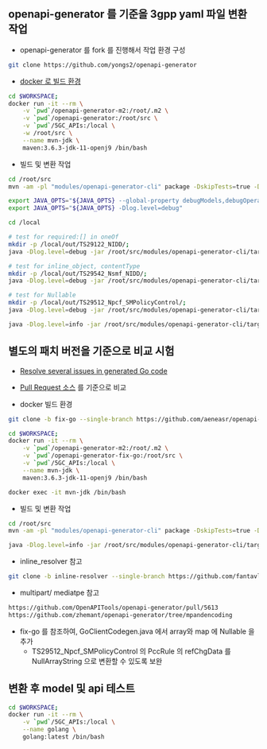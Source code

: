 ## openapi-generator 를 기준을 3gpp yaml 파일 변환 작업

- openapi-generator 를 fork 를 진행해서 작업 환경 구성

```sh
git clone https://github.com/yongs2/openapi-generator
```

- [docker 로 빌드 환경](https://github.com/OpenAPITools/openapi-generator/blob/master/Dockerfile)

```sh
cd $WORKSPACE;
docker run -it --rm \
    -v `pwd`/openapi-generator-m2:/root/.m2 \
    -v `pwd`/openapi-generator:/root/src \
    -v `pwd`/5GC_APIs:/local \
    -w /root/src \
    --name mvn-jdk \
    maven:3.6.3-jdk-11-openj9 /bin/bash
```

- 빌드 및 변환 작업

```sh
cd /root/src
mvn -am -pl "modules/openapi-generator-cli" package -DskipTests=true -Dmaven.javadoc.skip=true -Djacoco.skip=true

export JAVA_OPTS="${JAVA_OPTS} --global-property debugModels,debugOperations"
export JAVA_OPTS="${JAVA_OPTS} -Dlog.level=debug"

cd /local

# test for required:[] in oneOf
mkdir -p /local/out/TS29122_NIDD/;
java -Dlog.level=debug -jar /root/src/modules/openapi-generator-cli/target/openapi-generator-cli.jar generate -i /local/TS29122_NIDD.yaml -g go --additional-properties=isGoSubmodule=true,enumClassPrefix=true,generateInterfaces=true -o /local/out/TS29122_NIDD >/local/out/TS29122_NIDD/oag.log 2>&1

# test for inline_object, contentType
mkdir -p /local/out/TS29542_Nsmf_NIDD/;
java -Dlog.level=debug -jar /root/src/modules/openapi-generator-cli/target/openapi-generator-cli.jar generate -i /local/TS29542_Nsmf_NIDD.yaml -g go --additional-properties=isGoSubmodule=true,enumClassPrefix=true,generateInterfaces=true -o /local/out/TS29542_Nsmf_NIDD >/local/out/TS29542_Nsmf_NIDD/oag.log 2>&1

# test for Nullable
mkdir -p /local/out/TS29512_Npcf_SMPolicyControl/;
java -Dlog.level=debug -jar /root/src/modules/openapi-generator-cli/target/openapi-generator-cli.jar generate -i /local/TS29512_Npcf_SMPolicyControl.yaml -g go --additional-properties=isGoSubmodule=true,enumClassPrefix=true,generateInterfaces=true -o /local/out/TS29512_Npcf_SMPolicyControl >/local/out/TS29512_Npcf_SMPolicyControl/oag.log 2>&1

java -Dlog.level=info -jar /root/src/modules/openapi-generator-cli/target/openapi-generator-cli.jar generate -i /local/TS29122_NIDD.yaml -g go -o /local/out/go >oag.log 2>&1
```

## 별도의 패치 버전을 기준으로 비교 시험

- [Resolve several issues in generated Go code](https://github.com/OpenAPITools/openapi-generator/pull/8491)
- [Pull Request 소스](https://github.com/aeneasr/openapi-generator/tree/fix-go) 를 기준으로 비교

- docker 빌드 환경

```sh
git clone -b fix-go --single-branch https://github.com/aeneasr/openapi-generator openapi-generator-fix-go

cd $WORKSPACE;
docker run -it --rm \
    -v `pwd`/openapi-generator-m2:/root/.m2 \
    -v `pwd`/openapi-generator-fix-go:/root/src \
    -v `pwd`/5GC_APIs:/local \
    --name mvn-jdk \
    maven:3.6.3-jdk-11-openj9 /bin/bash

docker exec -it mvn-jdk /bin/bash
```

- 빌드 및 변환 작업

```sh
cd /root/src
mvn -am -pl "modules/openapi-generator-cli" package -DskipTests=true -Dmaven.javadoc.skip=true -Djacoco.skip=true

java -Dlog.level=info -jar /root/src/modules/openapi-generator-cli/target/openapi-generator-cli.jar generate -i /local/TS29122_NIDD.yaml -g go -o /local/out/fix-go
```

- inline_resolver 참고

```sh
git clone -b inline-resolver --single-branch https://github.com/fantavlik/openapi-generator openapi-generator-inline-resolver
```

- multipart/ mediatpe 참고

```sh
https://github.com/OpenAPITools/openapi-generator/pull/5613
https://github.com/zhemant/openapi-generator/tree/mpandencoding
```

- fix-go 를 참조하여, GoClientCodegen.java 에서 array와 map 에 Nullable 을 추가
  - TS29512_Npcf_SMPolicyControl 의 PccRule 의 refChgData 를 NullArrayString 으로 변환할 수 있도록 보완

## 변환 후 model 및 api 테스트

```sh
cd $WORKSPACE;
docker run -it --rm \
    -v `pwd`/5GC_APIs:/local \
    --name golang \
    golang:latest /bin/bash
```
